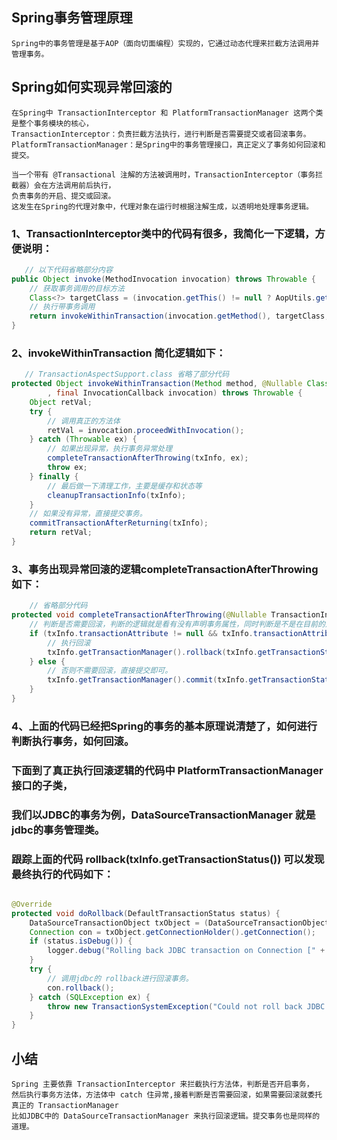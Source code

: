 ## Spring事务管理原理

    Spring中的事务管理是基于AOP（面向切面编程）实现的，它通过动态代理来拦截方法调用并管理事务。

## Spring如何实现异常回滚的

    在Spring中 TransactionInterceptor 和 PlatformTransactionManager 这两个类是整个事务模块的核心，
    TransactionInterceptor：负责拦截方法执行，进行判断是否需要提交或者回滚事务。
    PlatformTransactionManager：是Spring中的事务管理接口，真正定义了事务如何回滚和提交。

    当一个带有 @Transactional 注解的方法被调用时，TransactionInterceptor（事务拦截器）会在方法调用前后执行，
    负责事务的开启、提交或回滚。
    这发生在Spring的代理对象中，代理对象在运行时根据注解生成，以透明地处理事务逻辑。

### 1、TransactionInterceptor类中的代码有很多，我简化一下逻辑，方便说明：

```java
   // 以下代码省略部分内容
public Object invoke(MethodInvocation invocation) throws Throwable {
	// 获取事务调用的目标方法
	Class<?> targetClass = (invocation.getThis() != null ? AopUtils.getTargetClass(invocation.getThis()) : null);
	// 执行带事务调用
	return invokeWithinTransaction(invocation.getMethod(), targetClass, invocation::proceed);
}
```

### 2、invokeWithinTransaction 简化逻辑如下：

```java
   // TransactionAspectSupport.class 省略了部分代码
protected Object invokeWithinTransaction(Method method, @Nullable Class<?> targetClass
		, final InvocationCallback invocation) throws Throwable {
	Object retVal;
	try {
		// 调用真正的方法体
		retVal = invocation.proceedWithInvocation();
	} catch (Throwable ex) {
		// 如果出现异常，执行事务异常处理
		completeTransactionAfterThrowing(txInfo, ex);
		throw ex;
	} finally {
		// 最后做一下清理工作，主要是缓存和状态等
		cleanupTransactionInfo(txInfo);
	}
	// 如果没有异常，直接提交事务。
	commitTransactionAfterReturning(txInfo);
	return retVal;
}
```

### 3、事务出现异常回滚的逻辑completeTransactionAfterThrowing如下：

```java
    // 省略部分代码
protected void completeTransactionAfterThrowing(@Nullable TransactionInfo txInfo, Throwable ex) {
	// 判断是否需要回滚，判断的逻辑就是看有没有声明事务属性，同时判断是不是在目前的这个异常中执行回滚。
	if (txInfo.transactionAttribute != null && txInfo.transactionAttribute.rollbackOn(ex)) {
		// 执行回滚
		txInfo.getTransactionManager().rollback(txInfo.getTransactionStatus());
	} else {
		// 否则不需要回滚，直接提交即可。
		txInfo.getTransactionManager().commit(txInfo.getTransactionStatus());
	}
}
```

### 4、上面的代码已经把Spring的事务的基本原理说清楚了，如何进行判断执行事务，如何回滚。

### 下面到了真正执行回滚逻辑的代码中 PlatformTransactionManager 接口的子类，

### 我们以JDBC的事务为例，DataSourceTransactionManager 就是jdbc的事务管理类。

### 跟踪上面的代码 rollback(txInfo.getTransactionStatus()) 可以发现最终执行的代码如下：

```java

@Override
protected void doRollback(DefaultTransactionStatus status) {
	DataSourceTransactionObject txObject = (DataSourceTransactionObject) status.getTransaction();
	Connection con = txObject.getConnectionHolder().getConnection();
	if (status.isDebug()) {
		logger.debug("Rolling back JDBC transaction on Connection [" + con + "]");
	}
	try {
		// 调用jdbc的 rollback进行回滚事务。
		con.rollback();
	} catch (SQLException ex) {
		throw new TransactionSystemException("Could not roll back JDBC transaction", ex);
	}
}
```

## 小结

    Spring 主要依靠 TransactionInterceptor 来拦截执行方法体，判断是否开启事务，
    然后执行事务方法体，方法体中 catch 住异常,接着判断是否需要回滚，如果需要回滚就委托真正的 TransactionManager
    比如JDBC中的 DataSourceTransactionManager 来执行回滚逻辑。提交事务也是同样的道理。
